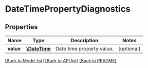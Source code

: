 # DateTimePropertyDiagnostics

## Properties
Name | Type | Description | Notes
------------ | ------------- | ------------- | -------------
**value** | [**\DateTime**](\DateTime.md) | Date time property value. | [optional] 

[[Back to Model list]](../README.md#documentation-for-models) [[Back to API list]](../README.md#documentation-for-api-endpoints) [[Back to README]](../README.md)


